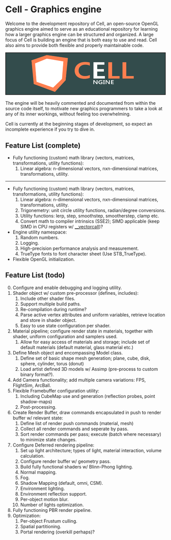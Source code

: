 Cell - Graphics engine
======
Welcome to the development repository of Cell, an open-source OpenGL graphics engine aimed to serve as an educational repository 
for learning how a larger graphics engine can be structured and organized. A large focus of Cell is building an engine that is both easy 
to use and read. Cell also aims to provide both flexible and properly maintainable code.

![Logo of Cell Graphics Engine](logo.png "Cell Graphics Engine Logo")

The engine will be heavily commented and documented from within the source code itself, to motivate new graphics programmers
to take a look at any of its inner workings, without feeling too overwhelming. 

Cell is currently at the beginning stages of development, so expect an incomplete experience if you try to dive in.

Feature List (complete)
------
* Fully functioning (custom) math library (vectors, matrices, transformations, utility functions):
	1. Linear algebra: n-dimensional vectors, nxn-dimensional matrices, transformations, utility.
	
------
* Fully functioning (custom) math library (vectors, matrices, transformations, utility functions):
	1. Linear algebra: n-dimensional vectors, nxn-dimensional matrices, transformations, utility.
	2. Trigonemetry: unit circle utility functions, radian/degree conversions.
	3. Utility functions: lerp, step, smoothstep, smootherstep, clamp etc.
	4. Convert math to compiler intrinsics (SSE2); SIMD applicable (keep SIMD in CPU registers w/ [__vectorcall](http://www.codersnotes.com/notes/maths-lib-2016/))?
* Engine utility namespace:
	1. Random numbers.
	2. Logging.
	3. High-precision performance analysis and measurement.
	4. TrueType fonts to font character sheet (Use STB_TrueType).
* Flexible OpenGL initialization.
	
Feature List (todo)
------
0. Configure and enable debugging and logging utility.
1. Shader object w/ custom pre-processor (defines, includes):
	1. Include other shader files.
	2. Support multiple build paths.
	3. Re-compilation during runtime?
	4. Parse active vertex attributes and uniform variables, retrieve location and store in shader object.
	5. Easy to use state configuration per shader.
2. Material pipeline; configure render state in materials, together with shader, uniform configuration and samplers used.
	1. Allow for easy access of materials and storage; include set of default materials (default material, glass material etc.)
3. Define Mesh object and encompassing Model class.
	1. Define set of basic shape mesh generation; plane, cube, disk, sphere, cylinder, torus (donut)
	2. Load artist defined 3D models w/ Assimp (pre-process to custom binary format?).
4. Add Camera functionality; add multiple camera variations: FPS, FlightSim, ArcBall.
5. Flexible Framebuffer configuration utility:
	1. Including CubeMap use and generation (reflection probes, point shadow-maps)
	2. Post-processing.
6. Create Render Buffer, draw commands encapsulated in push to render buffer w/ relevant state:
	1. Define list of render push commands (material, mesh)
	2. Collect all render commands and seperate by pass.
	3. Sort render commands per pass; execute (batch where necessary) to minimize state changes.
7. Configure Deferred rendering pipeline:
	1. Set up light architecture; types of light, material interaction, volume calculation.
	2. Configure render buffer w/ geometry pass.
	3. Build fully functional shaders w/ Blinn-Phong lighting.
	4. Normal mapping.
	5. Fog.
	6. Shadow Mapping (default, omni, CSM).
	7. Environment lighting.
	8. Environment reflection support.
	9. Per-object motion blur.
	10. Number of lights optimization.
8. Fully functioning PBR render pipeline.
9. Optimization:
	1. Per-object Frustum culling.
	2. Spatial partitioning.
	3. Portal rendering (overkill perhaps)?
	
